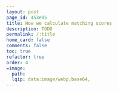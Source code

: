 ```yaml
---
layout: post
page_id: 453e05
title: How we calculate matching scores
description: TODO
permalink: /:title
home_card: false
comments: false
toc: true
refactor: true
order: 4
=image:
  path:
  lqip: data:image/webp;base64,
---
```

